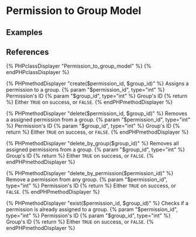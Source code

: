 # Permission to Group Model

## Examples

## References

{% PHPclassDisplayer "Permission_to_group_model" %}
{% endPHPclassDisplayer %}

{% PHPmethodDisplayer "create($permission_id, $group_id)" %}
	Assigns a permission to a group.
	{% param "$permission_id", type="int" %}
	Permission's ID
	{% param "$group_id", type="int" %}
	Group's ID
	{% return %}
	Either `TRUE` on success, or `FALSE`.
{% endPHPmethodDisplayer %}

{% PHPmethodDisplayer "delete($permission_id, $group_id)" %}
	Removes a assigned permission from a group.
	{% param "$permission_id", type="int" %}
	Permission's ID
	{% param "$group_id", type="int" %}
	Group's ID
	{% return %}
	Either `TRUE` on success, or `FALSE`.
{% endPHPmethodDisplayer %}

{% PHPmethodDisplayer "delete_by_group($group_id)" %}
	Removes all assigned permissions from a group.
	{% param "$group_id", type="int" %}
	Group's ID
	{% return %}
	Either `TRUE` on success, or `FALSE`.
{% endPHPmethodDisplayer %}

{% PHPmethodDisplayer "delete_by_permission($permission_id)" %}
	Remove a permission from any group.
	{% param "$permission_id", type="int" %}
	Permission's ID
	{% return %}
	Either `TRUE` on success, or `FALSE`.
{% endPHPmethodDisplayer %}

{% PHPmethodDisplayer "exist($permission_id, $group_id)" %}
	Checks if a permission is already assigned to a group.
	{% param "$permission_id", type="int" %}
	Permission's ID
	{% param "$group_id", type="int" %}
	Group's ID
	{% return %}
	Either `TRUE` on success, or `FALSE`.
{% endPHPmethodDisplayer %}
